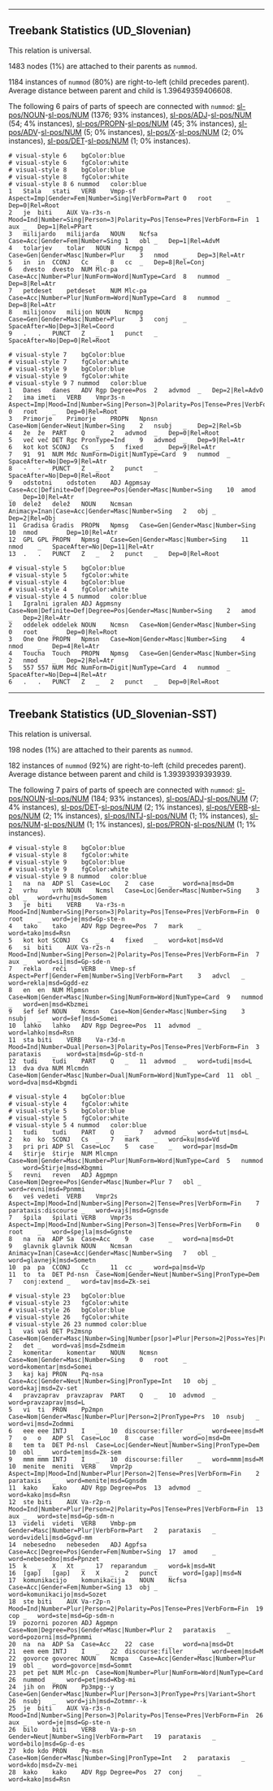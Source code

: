 

--------------------------------------------------------------------------------

## Treebank Statistics (UD_Slovenian)

This relation is universal.

1483 nodes (1%) are attached to their parents as `nummod`.

1184 instances of `nummod` (80%) are right-to-left (child precedes parent).
Average distance between parent and child is 1.39649359406608.

The following 6 pairs of parts of speech are connected with `nummod`: [sl-pos/NOUN]()-[sl-pos/NUM]() (1376; 93% instances), [sl-pos/ADJ]()-[sl-pos/NUM]() (54; 4% instances), [sl-pos/PROPN]()-[sl-pos/NUM]() (45; 3% instances), [sl-pos/ADV]()-[sl-pos/NUM]() (5; 0% instances), [sl-pos/X]()-[sl-pos/NUM]() (2; 0% instances), [sl-pos/DET]()-[sl-pos/NUM]() (1; 0% instances).


~~~ conllu
# visual-style 6	bgColor:blue
# visual-style 6	fgColor:white
# visual-style 8	bgColor:blue
# visual-style 8	fgColor:white
# visual-style 8 6 nummod	color:blue
1	Stala	stati	VERB	Vmpp-sf	Aspect=Imp|Gender=Fem|Number=Sing|VerbForm=Part	0	root	_	Dep=0|Rel=Root
2	je	biti	AUX	Va-r3s-n	Mood=Ind|Number=Sing|Person=3|Polarity=Pos|Tense=Pres|VerbForm=Fin	1	aux	_	Dep=1|Rel=PPart
3	milijardo	milijarda	NOUN	Ncfsa	Case=Acc|Gender=Fem|Number=Sing	1	obl	_	Dep=1|Rel=AdvM
4	tolarjev	tolar	NOUN	Ncmpg	Case=Gen|Gender=Masc|Number=Plur	3	nmod	_	Dep=3|Rel=Atr
5	in	in	CCONJ	Cc	_	8	cc	_	Dep=8|Rel=Conj
6	dvesto	dvesto	NUM	Mlc-pa	Case=Acc|Number=Plur|NumForm=Word|NumType=Card	8	nummod	_	Dep=8|Rel=Atr
7	petdeset	petdeset	NUM	Mlc-pa	Case=Acc|Number=Plur|NumForm=Word|NumType=Card	8	nummod	_	Dep=8|Rel=Atr
8	milijonov	milijon	NOUN	Ncmpg	Case=Gen|Gender=Masc|Number=Plur	3	conj	_	SpaceAfter=No|Dep=3|Rel=Coord
9	.	.	PUNCT	Z	_	1	punct	_	SpaceAfter=No|Dep=0|Rel=Root

~~~


~~~ conllu
# visual-style 7	bgColor:blue
# visual-style 7	fgColor:white
# visual-style 9	bgColor:blue
# visual-style 9	fgColor:white
# visual-style 9 7 nummod	color:blue
1	Danes	danes	ADV	Rgp	Degree=Pos	2	advmod	_	Dep=2|Rel=AdvO
2	ima	imeti	VERB	Vmpr3s-n	Aspect=Imp|Mood=Ind|Number=Sing|Person=3|Polarity=Pos|Tense=Pres|VerbForm=Fin	0	root	_	Dep=0|Rel=Root
3	Primorje	Primorje	PROPN	Npnsn	Case=Nom|Gender=Neut|Number=Sing	2	nsubj	_	Dep=2|Rel=Sb
4	že	že	PART	Q	_	2	advmod	_	Dep=0|Rel=Root
5	več	več	DET	Rgc	PronType=Ind	9	advmod	_	Dep=9|Rel=Atr
6	kot	kot	SCONJ	Cs	_	5	fixed	_	Dep=9|Rel=Atr
7	91	91	NUM	Mdc	NumForm=Digit|NumType=Card	9	nummod	_	SpaceAfter=No|Dep=9|Rel=Atr
8	-	-	PUNCT	Z	_	2	punct	_	SpaceAfter=No|Dep=0|Rel=Root
9	odstotni	odstoten	ADJ	Agpmsay	Case=Acc|Definite=Def|Degree=Pos|Gender=Masc|Number=Sing	10	amod	_	Dep=10|Rel=Atr
10	delež	delež	NOUN	Ncmsan	Animacy=Inan|Case=Acc|Gender=Masc|Number=Sing	2	obj	_	Dep=2|Rel=Obj
11	Gradisa	Gradis	PROPN	Npmsg	Case=Gen|Gender=Masc|Number=Sing	10	nmod	_	Dep=10|Rel=Atr
12	GPL	GPL	PROPN	Npmsg	Case=Gen|Gender=Masc|Number=Sing	11	nmod	_	SpaceAfter=No|Dep=11|Rel=Atr
13	.	.	PUNCT	Z	_	2	punct	_	Dep=0|Rel=Root

~~~


~~~ conllu
# visual-style 5	bgColor:blue
# visual-style 5	fgColor:white
# visual-style 4	bgColor:blue
# visual-style 4	fgColor:white
# visual-style 4 5 nummod	color:blue
1	Igralni	igralen	ADJ	Agpmsny	Case=Nom|Definite=Def|Degree=Pos|Gender=Masc|Number=Sing	2	amod	_	Dep=2|Rel=Atr
2	oddelek	oddelek	NOUN	Ncmsn	Case=Nom|Gender=Masc|Number=Sing	0	root	_	Dep=0|Rel=Root
3	One	One	PROPN	Npmsn	Case=Nom|Gender=Masc|Number=Sing	4	nmod	_	Dep=4|Rel=Atr
4	Toucha	Touch	PROPN	Npmsg	Case=Gen|Gender=Masc|Number=Sing	2	nmod	_	Dep=2|Rel=Atr
5	557	557	NUM	Mdc	NumForm=Digit|NumType=Card	4	nummod	_	SpaceAfter=No|Dep=4|Rel=Atr
6	.	.	PUNCT	Z	_	2	punct	_	Dep=0|Rel=Root

~~~




--------------------------------------------------------------------------------

## Treebank Statistics (UD_Slovenian-SST)

This relation is universal.

198 nodes (1%) are attached to their parents as `nummod`.

182 instances of `nummod` (92%) are right-to-left (child precedes parent).
Average distance between parent and child is 1.39393939393939.

The following 7 pairs of parts of speech are connected with `nummod`: [sl-pos/NOUN]()-[sl-pos/NUM]() (184; 93% instances), [sl-pos/ADJ]()-[sl-pos/NUM]() (7; 4% instances), [sl-pos/DET]()-[sl-pos/NUM]() (2; 1% instances), [sl-pos/VERB]()-[sl-pos/NUM]() (2; 1% instances), [sl-pos/INTJ]()-[sl-pos/NUM]() (1; 1% instances), [sl-pos/NUM]()-[sl-pos/NUM]() (1; 1% instances), [sl-pos/PRON]()-[sl-pos/NUM]() (1; 1% instances).


~~~ conllu
# visual-style 8	bgColor:blue
# visual-style 8	fgColor:white
# visual-style 9	bgColor:blue
# visual-style 9	fgColor:white
# visual-style 9 8 nummod	color:blue
1	na	na	ADP	Sl	Case=Loc	2	case	_	word=na|msd=Dm
2	vrhu	vrh	NOUN	Ncmsl	Case=Loc|Gender=Masc|Number=Sing	3	obl	_	word=vrhu|msd=Somem
3	je	biti	VERB	Va-r3s-n	Mood=Ind|Number=Sing|Person=3|Polarity=Pos|Tense=Pres|VerbForm=Fin	0	root	_	word=je|msd=Gp-ste-n
4	tako	tako	ADV	Rgp	Degree=Pos	7	mark	_	word=tako|msd=Rsn
5	kot	kot	SCONJ	Cs	_	4	fixed	_	word=kot|msd=Vd
6	si	biti	AUX	Va-r2s-n	Mood=Ind|Number=Sing|Person=2|Polarity=Pos|Tense=Pres|VerbForm=Fin	7	aux	_	word=si|msd=Gp-sde-n
7	rekla	reči	VERB	Vmep-sf	Aspect=Perf|Gender=Fem|Number=Sing|VerbForm=Part	3	advcl	_	word=rekla|msd=Ggdd-ez
8	en	en	NUM	Mlpmsn	Case=Nom|Gender=Masc|Number=Sing|NumForm=Word|NumType=Card	9	nummod	_	word=en|msd=Kbzmei
9	šef	šef	NOUN	Ncmsn	Case=Nom|Gender=Masc|Number=Sing	3	nsubj	_	word=šef|msd=Somei
10	lahko	lahko	ADV	Rgp	Degree=Pos	11	advmod	_	word=lahko|msd=Rsn
11	sta	biti	VERB	Va-r3d-n	Mood=Ind|Number=Dual|Person=3|Polarity=Pos|Tense=Pres|VerbForm=Fin	3	parataxis	_	word=sta|msd=Gp-std-n
12	tudi	tudi	PART	Q	_	11	advmod	_	word=tudi|msd=L
13	dva	dva	NUM	Mlcmdn	Case=Nom|Gender=Masc|Number=Dual|NumForm=Word|NumType=Card	11	obl	_	word=dva|msd=Kbgmdi

~~~


~~~ conllu
# visual-style 4	bgColor:blue
# visual-style 4	fgColor:white
# visual-style 5	bgColor:blue
# visual-style 5	fgColor:white
# visual-style 5 4 nummod	color:blue
1	tudi	tudi	PART	Q	_	7	advmod	_	word=tut|msd=L
2	ko	ko	SCONJ	Cs	_	7	mark	_	word=ku|msd=Vd
3	pri	pri	ADP	Sl	Case=Loc	5	case	_	word=par|msd=Dm
4	štirje	štirje	NUM	Mlcmpn	Case=Nom|Gender=Masc|Number=Plur|NumForm=Word|NumType=Card	5	nummod	_	word=Štirje|msd=Kbgmmi
5	revni	reven	ADJ	Agpmpn	Case=Nom|Degree=Pos|Gender=Masc|Number=Plur	7	obl	_	word=revni|msd=Ppnmmi
6	veš	vedeti	VERB	Vmpr2s	Aspect=Imp|Mood=Ind|Number=Sing|Person=2|Tense=Pres|VerbForm=Fin	7	parataxis:discourse	_	word=vajš|msd=Ggnsde
7	špila	špilati	VERB	Vmpr3s	Aspect=Imp|Mood=Ind|Number=Sing|Person=3|Tense=Pres|VerbForm=Fin	0	root	_	word=špejla|msd=Ggnste
8	na	na	ADP	Sa	Case=Acc	9	case	_	word=na|msd=Dt
9	glavnik	glavnik	NOUN	Ncmsan	Animacy=Inan|Case=Acc|Gender=Masc|Number=Sing	7	obl	_	word=glavnejk|msd=Sometn
10	pa	pa	CCONJ	Cc	_	11	cc	_	word=pa|msd=Vp
11	to	ta	DET	Pd-nsn	Case=Nom|Gender=Neut|Number=Sing|PronType=Dem	7	conj:extend	_	word=tav|msd=Zk-sei

~~~


~~~ conllu
# visual-style 23	bgColor:blue
# visual-style 23	fgColor:white
# visual-style 26	bgColor:blue
# visual-style 26	fgColor:white
# visual-style 26 23 nummod	color:blue
1	vaš	vaš	DET	Ps2msnp	Case=Nom|Gender=Masc|Number=Sing|Number[psor]=Plur|Person=2|Poss=Yes|PronType=Prs	2	det	_	word=vaš|msd=Zsdmeim
2	komentar	komentar	NOUN	Ncmsn	Case=Nom|Gender=Masc|Number=Sing	0	root	_	word=komentar|msd=Somei
3	kaj	kaj	PRON	Pq-nsa	Case=Acc|Gender=Neut|Number=Sing|PronType=Int	10	obj	_	word=kaj|msd=Zv-set
4	pravzaprav	pravzaprav	PART	Q	_	10	advmod	_	word=pravzaprav|msd=L
5	vi	ti	PRON	Pp2mpn	Case=Nom|Gender=Masc|Number=Plur|Person=2|PronType=Prs	10	nsubj	_	word=vi|msd=Zodmmi
6	eee	eee	INTJ	I	_	10	discourse:filler	_	word=eee|msd=M
7	o	o	ADP	Sl	Case=Loc	8	case	_	word=o|msd=Dm
8	tem	ta	DET	Pd-nsl	Case=Loc|Gender=Neut|Number=Sing|PronType=Dem	10	obl	_	word=tem|msd=Zk-sem
9	mmm	mmm	INTJ	I	_	10	discourse:filler	_	word=mmm|msd=M
10	menite	meniti	VERB	Vmpr2p	Aspect=Imp|Mood=Ind|Number=Plur|Person=2|Tense=Pres|VerbForm=Fin	2	parataxis	_	word=menite|msd=Ggnsdm
11	kako	kako	ADV	Rgp	Degree=Pos	13	advmod	_	word=kako|msd=Rsn
12	ste	biti	AUX	Va-r2p-n	Mood=Ind|Number=Plur|Person=2|Polarity=Pos|Tense=Pres|VerbForm=Fin	13	aux	_	word=ste|msd=Gp-sdm-n
13	videli	videti	VERB	Vmbp-pm	Gender=Masc|Number=Plur|VerbForm=Part	2	parataxis	_	word=videli|msd=Ggvd-mm
14	nebesedno	nebeseden	ADJ	Agpfsa	Case=Acc|Degree=Pos|Gender=Fem|Number=Sing	17	amod	_	word=nebesedno|msd=Ppnzet
15	k	_	X	Xt	_	17	reparandum	_	word=k|msd=Nt
16	[gap]	[gap]	X	X	_	2	punct	_	word=[gap]|msd=N
17	komunikacijo	komunikacija	NOUN	Ncfsa	Case=Acc|Gender=Fem|Number=Sing	13	obj	_	word=komunikacijo|msd=Sozet
18	ste	biti	AUX	Va-r2p-n	Mood=Ind|Number=Plur|Person=2|Polarity=Pos|Tense=Pres|VerbForm=Fin	19	cop	_	word=ste|msd=Gp-sdm-n
19	pozorni	pozoren	ADJ	Agpmpn	Case=Nom|Degree=Pos|Gender=Masc|Number=Plur	2	parataxis	_	word=pozorni|msd=Ppnmmi
20	na	na	ADP	Sa	Case=Acc	22	case	_	word=na|msd=Dt
21	eem	eem	INTJ	I	_	22	discourse:filler	_	word=eem|msd=M
22	govorce	govorec	NOUN	Ncmpa	Case=Acc|Gender=Masc|Number=Plur	19	obl	_	word=govorce|msd=Sommt
23	pet	pet	NUM	Mlc-pn	Case=Nom|Number=Plur|NumForm=Word|NumType=Card	26	nummod	_	word=pet|msd=Kbg-mi
24	jih	on	PRON	Pp3mpg--y	Case=Gen|Gender=Masc|Number=Plur|Person=3|PronType=Prs|Variant=Short	26	nsubj	_	word=jih|msd=Zotmmr--k
25	je	biti	AUX	Va-r3s-n	Mood=Ind|Number=Sing|Person=3|Polarity=Pos|Tense=Pres|VerbForm=Fin	26	aux	_	word=je|msd=Gp-ste-n
26	bilo	biti	VERB	Va-p-sn	Gender=Neut|Number=Sing|VerbForm=Part	19	parataxis	_	word=bilo|msd=Gp-d-es
27	kdo	kdo	PRON	Pq-msn	Case=Nom|Gender=Masc|Number=Sing|PronType=Int	2	parataxis	_	word=kdo|msd=Zv-mei
28	kako	kako	ADV	Rgp	Degree=Pos	27	conj	_	word=kako|msd=Rsn

~~~


